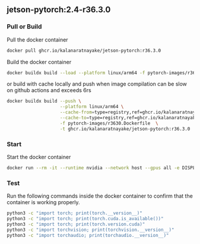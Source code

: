 ## jetson-pytorch:2.4-r36.3.0

### Pull or Build

Pull the docker container
```bash
docker pull ghcr.io/kalanaratnayake/jetson-pytorch:r36.3.0
```

Build the docker container
```bash
docker buildx build --load --platform linux/arm64 -f pytorch-images/r3630.Dockerfile -t jetson-pytorch:r36.3.0 .
```

or build with cache locally and push when image compilation can be slow on github actions and exceeds 6rs

```bash
docker buildx build --push \
                    --platform linux/arm64 \
                    --cache-from=type=registry,ref=ghcr.io/kalanaratnayake/jetson-pytorch:r3630-buildcache \
                    --cache-to=type=registry,ref=ghcr.io/kalanaratnayake/jetson-pytorch:r3630-buildcache,mode=max  \
                    -f pytorch-images/r3630.Dockerfile  \
                    -t ghcr.io/kalanaratnayake/jetson-pytorch:r36.3.0 .
```

### Start

Start the docker container

```bash
docker run --rm -it --runtime nvidia --network host --gpus all -e DISPLAY ghcr.io/kalanaratnayake/jetson-pytorch:r36.3.0 bash
```

### Test

Run the following commands inside the docker container to confirm that the container is working properly.
```bash
python3 -c "import torch; print(torch.__version__)"
python3 -c "import torch; print(torch.cuda.is_available())"
python3 -c "import torch; print(torch.version.cuda)"
python3 -c "import torchvision; print(torchvision.__version__)"
python3 -c "import torchaudio; print(torchaudio.__version__)"
```
